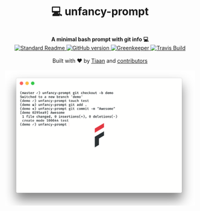 <h1 align="center">💻 unfancy-prompt</h1>
<br>
<div align="center">
  <strong>A minimal bash prompt with git info 💻</strong>
</div>
<div align="center">
    <a href="https://github.com/RichardLitt/standard-readme)">
      <img src="https://img.shields.io/badge/standard--readme-OK-green.svg?style=flat-square" alt="Standard Readme" />
    </a>
    <a href="https://badge.fury.io/gh/tiaanduplessis%2Funfancy-prompt">
      <img src="https://badge.fury.io/gh/tiaanduplessis%2Funfancy-prompt.svg?style=flat-square" alt="GitHub version" />
   </a>
   <a href="https://greenkeeper.io/">
      <img src="https://badges.greenkeeper.io/tiaanduplessis/unfancy-prompt.svg?style=flat-square" alt="Greenkeeper" />
   </a>
   <a href="https://travis-ci.org/tiaanduplessis/unfancy-prompt">
      <img src="https://img.shields.io/travis/tiaanduplessis/unfancy-prompt/master.svg?style=flat-square" alt="Travis Build" />
    </a>
</div>
<br>
<div align="center">
  Built with ❤︎ by <a href="tiaanduplessis.co.za">Tiaan</a> and <a href="https://github.com/tiaanduplessis/bolt/graphs/contributors">contributors</a>
</div>
<br>
<div align="center">
  <img src="demo.png" alt="demo" />
</div>

